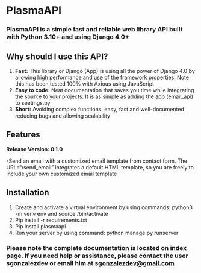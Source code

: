 # PlasmaAPI

### PlasmaAPI is a simple fast and reliable web library API built with Python 3.10+ and using Django 4.0+ 

## Why should I use this API? 

1. **Fast:** This library or Django (App) is using all the power of Django 4.0 by allowing high performance and use of the framework properties. Note this has been tested 100% with Axious using JavaScript   
2. **Easy to code:** Neat documentation that saves you time while integrating the source to your projects. It is as simple as adding the app (email_api) to seetings.py 
3. **Short:** Avoiding complex functions, easy, fast and well-documented reducing bugs and allowing scalability 

## Features 

**Release Version: 0.1.0**

-Send an email with a customized email template from contact form.  The URL=“/send_email”
integrates a default HTML template, so you are freely to include your own customized email template  


## Installation

 1. Create and activate a virtual environment by using commands: python3 -m venv env and source /bin/activate 
 2. Pip install -r requirements.txt 
 3. Pip install plasmaapi
 4. Run your server by using command: python manage.py runserver 

### Please note the complete documentation is located on index page. If you need help or assistance, please contact the user sgonzalezdev or email him at sgonzalezdev@gmail.com 
